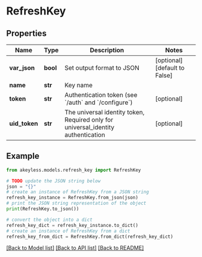 # RefreshKey


## Properties

Name | Type | Description | Notes
------------ | ------------- | ------------- | -------------
**var_json** | **bool** | Set output format to JSON | [optional] [default to False]
**name** | **str** | Key name | 
**token** | **str** | Authentication token (see &#x60;/auth&#x60; and &#x60;/configure&#x60;) | [optional] 
**uid_token** | **str** | The universal identity token, Required only for universal_identity authentication | [optional] 

## Example

```python
from akeyless.models.refresh_key import RefreshKey

# TODO update the JSON string below
json = "{}"
# create an instance of RefreshKey from a JSON string
refresh_key_instance = RefreshKey.from_json(json)
# print the JSON string representation of the object
print(RefreshKey.to_json())

# convert the object into a dict
refresh_key_dict = refresh_key_instance.to_dict()
# create an instance of RefreshKey from a dict
refresh_key_from_dict = RefreshKey.from_dict(refresh_key_dict)
```
[[Back to Model list]](../README.md#documentation-for-models) [[Back to API list]](../README.md#documentation-for-api-endpoints) [[Back to README]](../README.md)


